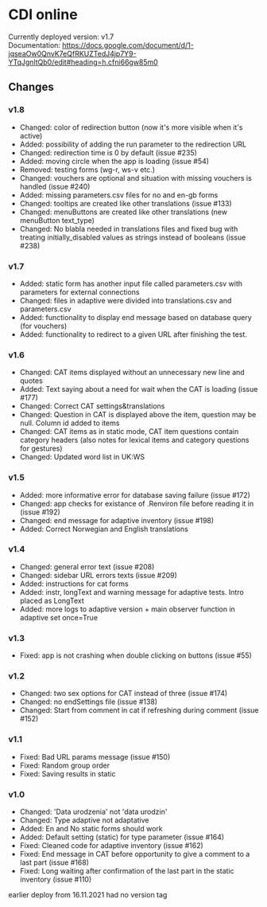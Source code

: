 # CDI online
Currently deployed version: v1.7 <br>
Documentation: https://docs.google.com/document/d/1-jqseaOw0QnvK7eQfRKUZTedJ4jp7Y9-YTqJgnltQb0/edit#heading=h.cfni66gw85m0

## Changes
### v1.8
* Changed: color of redirection button (now it's more visible when it's active)
* Added: possibility of adding the run parameter to the redirection URL
* Changed: redirection time is 0 by default (issue #235)
* Added: moving circle when the app is loading (issue #54)
* Removed: testing forms (wg-r, ws-v etc.)
* Changed: vouchers are optional and situation with missing vouchers is handled (issue #240)
* Added: missing parameters.csv files for no and en-gb forms
* Changed: tooltips are created like other translations (issue #133)
* Changed: menuButtons are created like other translations (new menuButton text_type)
* Changed: No blabla needed in translations files and fixed bug with treating 
initially_disabled values as strings instead of booleans (issue #238)

### v1.7
* Added: static form has another input file called parameters.csv with parameters for external connections 
* Changed: files in adaptive were divided into translations.csv and parameters.csv
* Added: functionality to display end message based on database query (for vouchers)
* Added: functionality to redirect to a given URL after finishing the test.

### v1.6
* Changed: CAT items displayed without an unnecessary new line and quotes
* Added: Text saying about a need for wait when the CAT is loading (issue #177)
* Changed: Correct CAT settings&translations
* Changed: Question in CAT is displayed above the item, question may be null. Column id added to items
* Changed: CAT items as in static mode, CAT item questions contain category headers
(also notes for lexical items and category questions for gestures)
* Changed: Updated word list in UK:WS

### v1.5
* Added: more informative error for database saving failure (issue #172)
* Changed: app checks for existance of .Renviron file before reading it in (issue #192)
* Changed: end message for adaptive inventory (issue #198)
* Added: Correct Norwegian and English translations


### v1.4
* Changed: general error text (issue #208)
* Changed: sidebar URL errors texts (issue #209)
* Added: instructions for cat forms
* Added: instr, longText and warning message for adaptive tests. Intro placed as LongText
* Added: more logs to adaptive version + main observer function in adaptive set once=True

### v1.3
* Fixed: app is not crashing when double clicking on buttons (issue #55)

### v1.2
* Changed: two sex options for CAT instead of three (issue #174)
* Changed: no endSettings file (issue #138)
* Changed: Start from comment in cat if refreshing during comment (issue #152)

### v1.1
* Fixed: Bad URL params message (issue #150)
* Fixed: Random group order
* Fixed: Saving results in static

### v1.0
* Changed: 'Data urodzenia' not 'data urodzin'
* Changed: Type adaptive not adaptative
* Added: En and No static forms should work
* Added: Default setting (static) for type parameter (issue #164)
* Fixed: Cleaned code for adaptive inventory (issue #162)
* Fixed: End message in CAT before opportunity to give a comment to a last part (issue #168)
* Fixed: Long waiting after confirmation of the last part in the static inventory (issue #110)

earlier deploy from 16.11.2021 had no version tag

